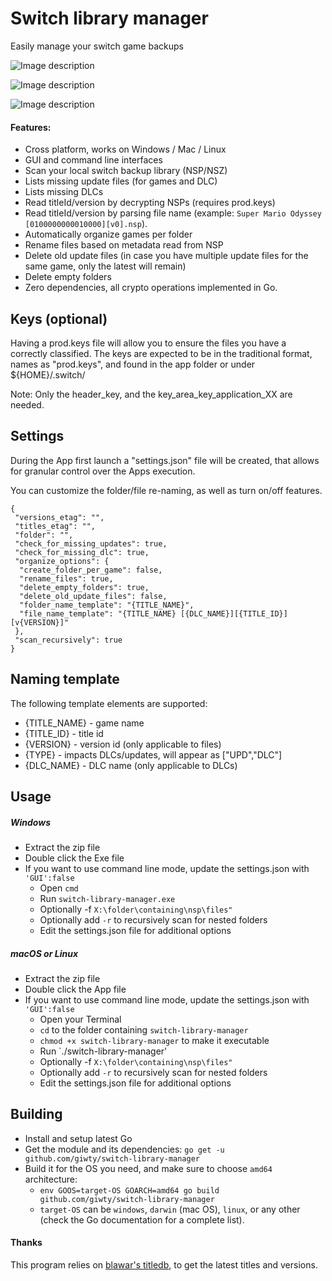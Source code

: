 # Switch library manager
Easily manage your switch game backups

![Image description](https://raw.githubusercontent.com/giwty/nsp-update/master/updates_ui.png)

![Image description](https://raw.githubusercontent.com/giwty/nsp-update/master/dlc_ui.png)
 
![Image description](https://raw.githubusercontent.com/giwty/nsp-update/master/cmd.png)

#### Features:
- Cross platform, works on Windows / Mac / Linux
- GUI and command line interfaces 
- Scan your local switch backup library (NSP/NSZ)
- Lists missing update files (for games and DLC)
- Lists missing DLCs
- Read titleId/version by decrypting NSPs (requires prod.keys)
- Read titleId/version by parsing file name  (example: `Super Mario Odyssey [0100000000010000][v0].nsp`).
- Automatically organize games per folder
- Rename files based on metadata read from NSP
- Delete old update files (in case you have multiple update files for the same game, only the latest will remain)
- Delete empty folders
- Zero dependencies, all crypto operations implemented in Go. 

## Keys (optional)
Having a prod.keys file will allow you to ensure the files you have a correctly classified.
The keys are expected to be in the traditional format, names as "prod.keys", and found in the app folder or under ${HOME}/.switch/

Note: Only the header_key, and the key_area_key_application_XX are needed.

## Settings  
During the App first launch a "settings.json" file will be created, that allows for granular control over the Apps execution.

You can customize the folder/file re-naming, as well as turn on/off features.

```
{
 "versions_etag": "",
 "titles_etag": "",
 "folder": "",
 "check_for_missing_updates": true,
 "check_for_missing_dlc": true,
 "organize_options": {
  "create_folder_per_game": false,
  "rename_files": true,
  "delete_empty_folders": true,
  "delete_old_update_files": false,
  "folder_name_template": "{TITLE_NAME}",
  "file_name_template": "{TITLE_NAME} [{DLC_NAME}][{TITLE_ID}][v{VERSION}]"
 },
 "scan_recursively": true
}
```

## Naming template
The following template elements are supported:
- {TITLE_NAME} - game name
- {TITLE_ID} - title id
- {VERSION} - version id (only applicable to files)
- {TYPE} - impacts DLCs/updates, will appear as ["UPD","DLC"]
- {DLC_NAME} - DLC name (only applicable to DLCs)
## Usage
##### Windows
- Extract the zip file
- Double click the Exe file
- If you want to use command line mode, update the settings.json with `'GUI':false`
    - Open `cmd`
    - Run `switch-library-manager.exe`
    - Optionally -f `X:\folder\containing\nsp\files"`
    - Optionally add  `-r` to recursively scan for nested folders
    - Edit the settings.json file for additional options

 
##### macOS or Linux
- Extract the zip file
- Double click the App file
- If you want to use command line mode, update the settings.json with `'GUI':false`
    - Open your Terminal
    - `cd` to the folder containing `switch-library-manager`
    - `chmod +x switch-library-manager` to make it executable
    - Run `./switch-library-manager'
    - Optionally -f `X:\folder\containing\nsp\files"`
    - Optionally add  `-r` to recursively scan for nested folders
    - Edit the settings.json file for additional options

## Building
- Install and setup latest Go
- Get the module and its dependencies: `go get -u github.com/giwty/switch-library-manager`
- Build it for the OS you need, and make sure to choose `amd64` architecture:
    - `env GOOS=target-OS GOARCH=amd64 go build github.com/giwty/switch-library-manager`
    - `target-OS` can be `windows`, `darwin` (mac OS), `linux`, or any other (check the Go documentation for a complete list).

#### Thanks
This program relies on [blawar's titledb](https://github.com/blawar/titledb), to get the latest titles and versions.
